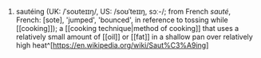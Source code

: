 1. sautéing (UK: /ˈsoʊteɪɪŋ/, US: /soʊˈteɪɪŋ, sɔː-/; from French *sauté*, French: [sote], 'jumped', 'bounced', in reference to tossing while [[cooking]]); a [[cooking technique|method of cooking]] that uses a relatively small amount of [[oil]] or [[fat]] in a shallow pan over relatively high heat^[https://en.wikipedia.org/wiki/Saut%C3%A9ing]